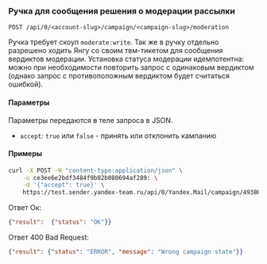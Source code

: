 ### Ручка для сообщения решения о модерации рассылки

```
POST /api/0/<account-slug>/campaign/<campaign-slug>/moderation
```

Ручка требует скоуп `moderate:write`. Так же в ручку отдельно разрешено ходить Янгу со своим твм-тикетом для сообщения вердиктов модерации. Установка статуса модерации идемпотентна: можно при необходимости повторить запрос с одинаковым вердиктом (однако запрос с противоположным вердиктом будет считаться ошибкой).

#### Параметры
Параметры передаются в теле запроса в JSON.

- `accept`: `true` или `false` - принять или отклонить кампанию

#### Примеры
```bash
curl -X POST -H "content-type:application/json" \
    -u ce3ee6e2bdf3484f9b02b080694af289: \
    -d '{"accept": true}' \
    https://test.sender.yandex-team.ru/api/0/Yandex.Mail/campaign/4938H6K3-BU7/moderation
```

Ответ Ок:
```json
{"result":  {"status": "OK"}}
```

Ответ 400 Bad Request:
```json
{"result": {"status": "ERROR", "message": "Wrong campaign state"}}
```
